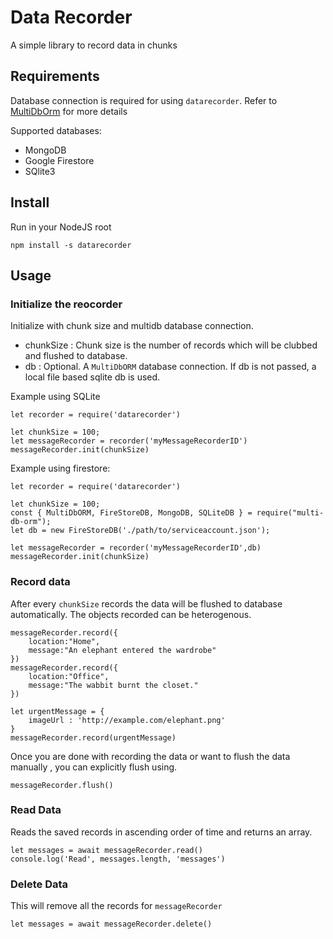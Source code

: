 # Data Recorder
A simple library to record data in chunks

## Requirements
Database connection is required for using `datarecorder`. Refer to [MultiDbOrm](https://github.com/shiveshnavin/multi-db-orm) for more details

Supported databases:
 - MongoDB
 - Google Firestore
 - SQlite3

## Install
Run in your NodeJS root
```
npm install -s datarecorder
```

## Usage

### Initialize the reocorder
Initialize with chunk size and multidb database connection.

 - chunkSize : Chunk size is the number of records which will be clubbed and flushed to database.
 - db : Optional. A `MultiDbORM` database connection. If db is not passed, a local file based sqlite db is used. 

Example using SQLite 
 
```
let recorder = require('datarecorder')

let chunkSize = 100;
let messageRecorder = recorder('myMessageRecorderID')
messageRecorder.init(chunkSize)

```

Example using firestore: 
```
let recorder = require('datarecorder')

let chunkSize = 100;
const { MultiDbORM, FireStoreDB, MongoDB, SQLiteDB } = require("multi-db-orm");
let db = new FireStoreDB('./path/to/serviceaccount.json');

let messageRecorder = recorder('myMessageRecorderID',db)
messageRecorder.init(chunkSize)

```

### Record data
After every `chunkSize` records the data will be flushed to database automatically. The objects recorded can be heterogenous.
```
messageRecorder.record({
    location:"Home",
    message:"An elephant entered the wardrobe"
})
messageRecorder.record({
    location:"Office",
    message:"The wabbit burnt the closet."
})

let urgentMessage = {
    imageUrl : 'http://example.com/elephant.png'
}
messageRecorder.record(urgentMessage)

```

Once you are done with recording the data or want to flush the data manually , you can explicitly flush using.
```
messageRecorder.flush()
```

### Read Data
Reads the saved records in ascending order of time and returns an array.
```
let messages = await messageRecorder.read()
console.log('Read', messages.length, 'messages')
```

### Delete Data
This will remove all the records for `messageRecorder`
```
let messages = await messageRecorder.delete()

```